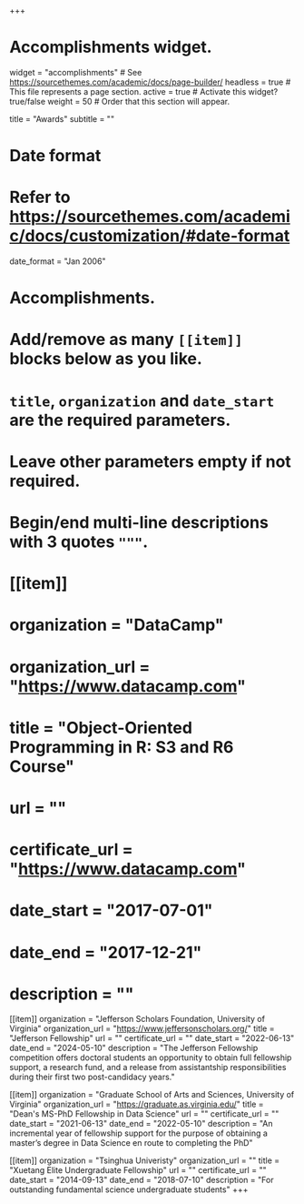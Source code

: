 +++
# Accomplishments widget.
widget = "accomplishments"  # See https://sourcethemes.com/academic/docs/page-builder/
headless = true  # This file represents a page section.
active = true  # Activate this widget? true/false
weight = 50  # Order that this section will appear.

title = "Awards"
subtitle = ""

# Date format
#   Refer to https://sourcethemes.com/academic/docs/customization/#date-format
date_format = "Jan 2006"

# Accomplishments.
#   Add/remove as many `[[item]]` blocks below as you like.
#   `title`, `organization` and `date_start` are the required parameters.
#   Leave other parameters empty if not required.
#   Begin/end multi-line descriptions with 3 quotes `"""`.

# [[item]]
#   organization = "DataCamp"
#   organization_url = "https://www.datacamp.com"
#   title = "Object-Oriented Programming in R: S3 and R6 Course"
#   url = ""
#   certificate_url = "https://www.datacamp.com"
#   date_start = "2017-07-01"
#   date_end = "2017-12-21"
#   description = ""
[[item]]
  organization = "Jefferson Scholars Foundation, University of Virginia"
  organization_url = "https://www.jeffersonscholars.org/"
  title = "Jefferson Fellowship"
  url = ""
  certificate_url = ""
  date_start = "2022-06-13"
  date_end = "2024-05-10"
  description = "The Jefferson Fellowship competition offers doctoral students an opportunity to obtain full fellowship support, a research fund, and a release from assistantship responsibilities during their first two post-candidacy years."

[[item]]
  organization = "Graduate School of Arts and Sciences, University of Virginia"
  organization_url = "https://graduate.as.virginia.edu/"
  title = "Dean's MS-PhD Fellowship in Data Science"
  url = ""
  certificate_url = ""
  date_start = "2021-06-13"
  date_end = "2022-05-10"
  description = "An incremental year of fellowship support for the purpose of obtaining a master’s degree in Data Science en route to completing the PhD"

[[item]]
  organization = "Tsinghua Univeristy"
  organization_url = ""
  title = "Xuetang Elite Undergraduate Fellowship"
  url = ""
  certificate_url = ""
  date_start = "2014-09-13"
  date_end = "2018-07-10"
  description = "For outstanding fundamental science undergraduate students"
+++
